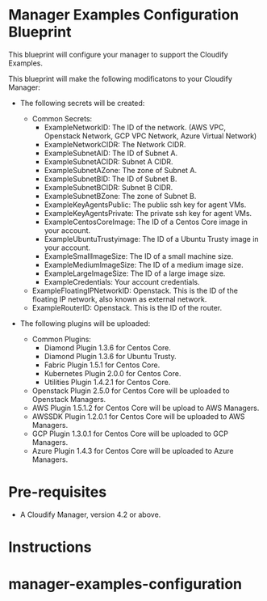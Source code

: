 # Manager Examples Configuration Blueprint

This blueprint will configure your manager to support the Cloudify Examples.

This blueprint will make the following modificatons to your Cloudify Manager:

* The following secrets will be created:
	* Common Secrets:
		* ExampleNetworkID: The ID of the network. (AWS VPC, Openstack Network, GCP VPC Network, Azure Virtual Network)
		* ExampleNetworkCIDR: The Network CIDR.
		* ExampleSubnetAID: The ID of Subnet A.
		* ExampleSubnetACIDR: Subnet A CIDR.
		* ExampleSubnetAZone: The zone of Subnet A.
		* ExampleSubnetBID: The ID of Subnet B.
		* ExampleSubnetBCIDR: Subnet B CIDR.
		* ExampleSubnetBZone: The zone of Subnet B.
		* ExampleKeyAgentsPublic: The public ssh key for agent VMs.
		* ExampleKeyAgentsPrivate: The private ssh key for agent VMs.
		* ExampleCentosCoreImage: The ID of a Centos Core image in your account.
		* ExampleUbuntuTrustyimage: The ID of a Ubuntu Trusty image in your account.
		* ExampleSmallImageSize: The ID of a small machine size.
		* ExampleMediumImageSize: The ID of a medium image size.
		* ExampleLargeImageSize: The ID of a large image size.
		* ExampleCredentials: Your account credentials.
	* ExampleFloatingIPNetworkID: Openstack. This is the ID of the floating IP network, also known as external network. 
	* ExampleRouterID: Openstack. This is the ID of the router.

* The following plugins will be uploaded:
	* Common Plugins:
		* Diamond Plugin 1.3.6 for Centos Core.
		* Diamond Plugin 1.3.6 for Ubuntu Trusty.
		* Fabric Plugin 1.5.1 for Centos Core.
		* Kubernetes Plugin 2.0.0 for Centos Core.
		* Utilities Plugin 1.4.2.1 for Centos Core.
	* Openstack Plugin 2.5.0 for Centos Core will be uploaded to Openstack Managers.
	* AWS Plugin 1.5.1.2 for Centos Core will be upload to AWS Managers.
	* AWSSDK Plugin 1.2.0.1 for Centos Core will be uploaded to AWS Managers.
	* GCP Plugin 1.3.0.1 for Centos Core will be uploaded to GCP Managers.
	* Azure Plugin 1.4.3 for Centos Core will be uploaded to Azure Managers. 


# Pre-requisites

* A Cloudify Manager, version 4.2 or above.


# Instructions

# manager-examples-configuration
